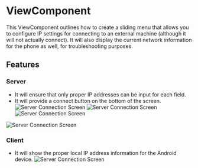 # ViewComponent
This ViewComponent outlines how to create a sliding menu that allows you to configure IP settings for connecting to an external machine (although it will not actually connect). It will also display the current network information for the phone as well, for troubleshooting purposes.

## Features
### Server
* It will ensure that only proper IP addresses can be input for each field.
* It will provide a connect button on the bottom of the screen.
![Server Connection Screen](https://github.com/l50/ViewComponent/blob/master/Screenshots/1Scaled.png "Server Settings")
![Server Connection Screen](https://github.com/l50/ViewComponent/blob/master/Screenshots/2Scaled.png "IP input validation")
![Server Connection Screen](https://github.com/l50/ViewComponent/blob/master/Screenshots/5Scaled.png "All fields filled out")

![Server Connection Screen](https://github.com/l50/ViewComponent/blob/master/Screenshots/6Scaled.png "Sliding menu")


### Client
* It will show the proper local IP address information for the Android device.
![Server Connection Screen](https://github.com/l50/ViewComponent/blob/master/Screenshots/7Scaled.png "Client IP Settings")

